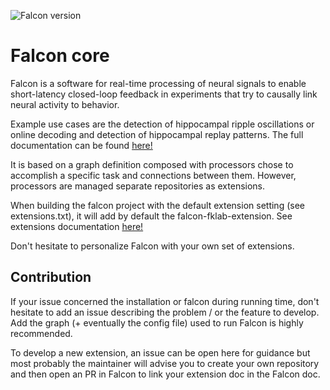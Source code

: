 ![Falcon version](https://img.shields.io/badge/Falcon-v1.3.0-blue)

# Falcon core

Falcon is a software for real-time processing of neural signals to enable short-latency closed-loop feedback in 
experiments that try to causally link neural activity to behavior. 
 
Example use cases are the detection of hippocampal ripple oscillations or online decoding and detection of hippocampal replay patterns.
The full documentation can be found [here!](https://falcon-core.readthedocs.io)

It is based on a graph definition composed with processors chose to accomplish a specific task and connections between them. 
However, processors are managed separate repositories as extensions.

When building the falcon project with the default extension setting (see extensions.txt), it will add by default the falcon-fklab-extension.
See extensions documentation [here!](https://falcon-fklab-extensions.readthedocs.io)

Don't hesitate to personalize Falcon with your own set of extensions.

## Contribution 

If your issue concerned the installation or falcon during running time, don't hesitate to add an issue 
describing the problem / or the feature to develop. Add the graph (+ eventually the config file) used to run Falcon
is highly recommended. 
 
To develop a new extension, an issue can be open here for guidance but most probably the maintainer will advise you to 
create your own repository and then open an PR in Falcon to link your extension doc in the Falcon doc. 
